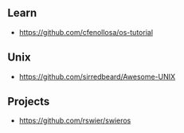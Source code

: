 
## Learn
- https://github.com/cfenollosa/os-tutorial

## Unix
- https://github.com/sirredbeard/Awesome-UNIX

## Projects
- https://github.com/rswier/swieros
